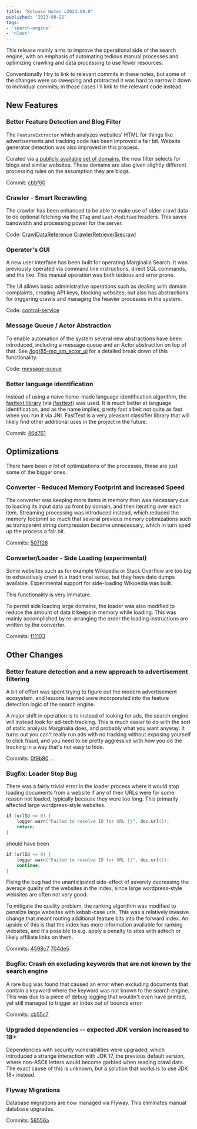 ```yaml
---
title: "Release Notes v2023.08.0"
published: '2023-08-22'
tags:
- 'search-engine'
- 'nlnet'
---
```


This release mainly aims to improve the operational side of the search engine, with an emphasis of automating tedious manual processes and optimizing crawling and data processing to use fewer resources.

Conventionally I try to link to relevant commits in these notes, but some of the changes were so sweeping and protracted it was hard to narrow it down to individual commits; in those cases I'll link to the relevant code instead.

## New Features

### Better Feature Detection and Blog Filter

The `FeatureExtractor` which analyzes websites' HTML for things like advertisements and tracking code has been improved a fair bit.  Website generator detection was also improved in this process.

Curated via [a publicly available set of domains](https://github.com/MarginaliaSearch/PublicData/blob/master/sets/blogs.txt), the new filter selects for blogs and similar websites.  These domains are also given slightly different processing rules on the assumption they are blogs. 

Commit: [cbbf60](https://github.com/MarginaliaSearch/MarginaliaSearch/commit/cbbf60a599c84f402125ce09f51a53de7d1894c8)

### Crawler - Smart Recrawling

The crawler has been enhanced to be able to make use of older crawl data to do optional fetching via the `ETag` and `Last-Modified` headers.  This saves bandwidth and processing power for the server.

Code: [CrawlDataReference](https://github.com/MarginaliaSearch/MarginaliaSearch/blob/master/code/processes/crawling-process/src/main/java/nu/marginalia/crawl/retreival/CrawlDataReference.java) [CrawlerRetriever$recrawl](https://github.com/MarginaliaSearch/MarginaliaSearch/blob/d8073f0dded230313ee0bd6e9e6a5c818093c6bd/code/processes/crawling-process/src/main/java/nu/marginalia/crawl/retreival/CrawlerRetreiver.java#L197C23-L197C23)

### Operator's GUI

A new user interface has been built for operating Marginalia Search.  It was previously operated via command line instructions, direct SQL commands, and the like.  This manual operation was both tedious and error prone.

The UI allows basic administrative operations such as dealing with domain complaints, creating API keys, blocking websites; but also has abstractions for triggering crawls and managing the heavier processes in the system.

Code: [control-service](https://github.com/MarginaliaSearch/MarginaliaSearch/tree/master/code/services-core/control-service)

### Message Queue / Actor Abstraction

To enable automation of the system several new abstractions have been introduced, including a message queue and an Actor abstraction on top of that.  See [/log/85-mq_sm_actor_ui](/log/85-mq_sm_actor_ui/) for a detailed break down of this functionality.

Code: [message-queue](https://github.com/MarginaliaSearch/MarginaliaSearch/tree/master/code/libraries/message-queue)

### Better language identification

Instead of using a naive home-made language identification algorithm, the [fasttext library](https://fasttext.cc/) (via [jfasttext](https://github.com/vinhkhuc/JFastText)) was used.  It is much better at language identification, and as the name implies, pretty fast albeit not quite as fast when you run it via JNI.  FastText is a very pleasant classifier library that will likely find other additional uses in the project in the future.

Commit: [46d761](https://github.com/MarginaliaSearch/MarginaliaSearch/commit/46d761f34f29031938df0c63fac17437e04d0122)

## Optimizations

There have been *a lot* of optimizations of the processes, these are just some of the bigger ones.

### Converter - Reduced Memory Footprint and Increased Speed

The converter was keeping more items in memory than was necessary due to loading its input data up front by domain, and then iterating over each item.  Streaming processing was introduced instead, which reduced the memory footprint so much that several previous memory optimizations such as transparent string compression became unnecessary, which in turn sped up the process a fair bit.

Commits: [507f26](https://github.com/MarginaliaSearch/MarginaliaSearch/commit/507f26ad47cf94bb7967451a2fb39ee5d2240aa4)

### Converter/Loader - Side Loading (experimental)

Some websites such as for example Wikipedia or Stack Overflow are too big to exhaustively crawl in a traditional sense, but they have data dumps available.  Experimental support for side-loading Wikipedia was built.

This functionality is very immature.

To permit side loading large domains, the loader was also modified to reduce the amount of data it keeps in memory while loading.  This was mainly accomplished by re-arranging the order the loading instructions are written by the converter.

Commits: [f11103](https://github.com/MarginaliaSearch/MarginaliaSearch/commit/f11103d31de7823c095223bdae0e538b1db515a4)

## Other Changes

### Better feature detection and a new approach to advertisement filtering

A bit of effort was spent trying to figure out the modern advertisement ecosystem, and lessons learned were incorporated into the feature detection logic of the search engine.

A major shift in operation is to instead of looking for ads, the search engine will instead look for ad-tech tracking.  This is much easier to do with the sort of static analysis Marginalia does, and probably what you want anyway.  It turns out you can't really run ads with no tracking without exposing yourself to click fraud, and you need to be pretty aggressive with how you do the tracking in a way that's not easy to hide.


Commits: [0f9b90](https://github.com/MarginaliaSearch/MarginaliaSearch/commit/0f9b90eb1c7816942614ac6ff7f782512e609934) ... 

### Bugfix: Loader Stop Bug 

There was a fairly trivial error in the loader process where it would stop loading documents from a website if any of their URLs were for some reason not loaded, typically because they were too long.  This primarily affected large wordpress-style websites.

```java
if (urlId <= 0) {
    logger.warn("Failed to resolve ID for URL {}", doc.url());
    return;
}
```

should have been

```java
if (urlId <= 0) {
    logger.warn("Failed to resolve ID for URL {}", doc.url());
    continue;
}
```

Fixing the bug had the unanticipated side-effect of severely decreasing the average quality of the websites in the index, since large wordpress-style websites are often not very good.

To mitigate the quality problem, the ranking algorithm was modified to penalize large websites with kebab-case urls.  This was a relatively invasive change that meant routing additional feature bits into the forward index.  An upside of this is that the index has more information available for ranking websites, and it's possible to e.g. apply a penalty to sites
with adtech or likely affiliate links on them.

Commits: [4598c7](https://github.com/MarginaliaSearch/MarginaliaSearch/commit/4598c7f40f02b9ce5ba5ebe9577c9251d61f084b) [704de5](https://github.com/MarginaliaSearch/MarginaliaSearch/commit/704de50a9b36cecd6ab106f6004a43f3dcedb43d)

### Bugfix: Crash on excluding keywords that are not known by the search engine

A rare bug was found that caused an error when excluding documents that contain a keyword where the keyword was not known to the search engine.   This was due to a piece of debug logging that wouldn't even have printed, yet still managed to
trigger an index out of bounds error.

Commits: [cb55c7](https://github.com/MarginaliaSearch/MarginaliaSearch/commit/cb55c766640591ce9971b69f2fb4cc55f1410d3b)

### Upgraded dependencies -- expected JDK version increased to 18+

Dependencies with security vulnerabilities were upgraded, which introduced a strange interaction with JDK 17, the previous default version, where non-ASCII letters would become garbled when reading crawl data.  The exact cause of this is unknown, but a solution that works is to use JDK 18+ instead.  

### Flyway Migrations

Database migrations are now managed via Flyway.  This eliminates manual database upgrades. 

Commits: [58556a](https://github.com/MarginaliaSearch/MarginaliaSearch/commit/58556af6c7c6c233a0f1fa1bda31d6c01cb2e0ab)
